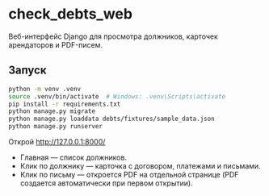 
# check_debts_web

Веб-интерфейс Django для просмотра должников, карточек арендаторов и PDF-писем.

## Запуск
```bash
python -m venv .venv
source .venv/bin/activate  # Windows: .venv\Scripts\activate
pip install -r requirements.txt
python manage.py migrate
python manage.py loaddata debts/fixtures/sample_data.json
python manage.py runserver
```
Открой http://127.0.0.1:8000/

- Главная — список должников.
- Клик по должнику — карточка с договором, платежами и письмами.
- Клик по письму — откроется PDF на отдельной странице (PDF создается автоматически при первом открытии).
